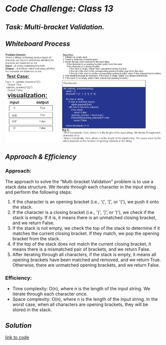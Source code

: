 # ***Code Challenge: Class 13***

## ***Task: Multi-bracket Validation.***

## ***Whiteboard Process***

![Alt text](brackets.PNG)

## ***Approach & Efficiency***

### Approach:

The approach to solve the "Multi-bracket Validation" problem is to use a stack data structure. We iterate through each character in the input string and perform the following steps:

1. If the character is an opening bracket (i.e., '{', '[', or '('), we push it onto the stack.
2. If the character is a closing bracket (i.e., '}', ']', or ')'), we check if the stack is empty. If it is, it means there is an unmatched closing bracket, and we return False.
3. If the stack is not empty, we check the top of the stack to determine if it matches the current closing bracket. If they match, we pop the opening bracket from the stack.
4. If the top of the stack does not match the current closing bracket, it means there is a mismatched pair of brackets, and we return False.
5. After iterating through all characters, if the stack is empty, it means all opening brackets have been matched and removed, and we return True. Otherwise, there are unmatched opening brackets, and we return False.

### Efficiency:

- Time complexity: O(n), where n is the length of the input string. We iterate through each character once.
- Space complexity: O(n), where n is the length of the input string. In the worst case, when all characters are opening brackets, they will be stored in the stack.

## ***Solution***

[link to code](stack_queue_brackets.py)
